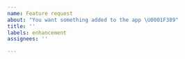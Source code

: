 ```yaml
---
name: Feature request
about: "You want something added to the app \U0001F389"
title: ''
labels: enhancement
assignees: ''

---
```




